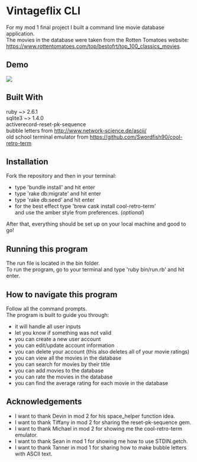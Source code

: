 # Vintageflix CLI

For my mod 1 final project I built a command line movie database application.<br>
The movies in the database were taken from the Rotten Tomatoes website:
https://www.rottentomatoes.com/top/bestofrt/top_100_classics_movies.

## Demo

![](VintageflixApp.gif)

## Built With

ruby ~> 2.6.1<br>
sqlite3 ~> 1.4.0<br>
activerecord-reset-pk-sequence<br>
bubble letters from http://www.network-science.de/ascii/<br>
old school terminal emulator from https://github.com/Swordfish90/cool-retro-term<br>

## Installation 

Fork the repository and then in your terminal:<br> 
- type 'bundle install' and hit enter<br>
- type 'rake db:migrate' and hit enter<br>
- type 'rake db:seed' and hit enter<br>
- for the best effect type 'brew cask install cool-retro-term'<br> 
and use the amber style from preferences. (*optional*)

After that, everything should be set up on your local machine and good to go!<br>

## Running this program

The run file is located in the bin folder.<br>
To run the program, go to your terminal and type 'ruby bin/run.rb' and hit enter.<br>

## How to navigate this program

Follow all the command prompts.<br>
The program is built to guide you through:<br>
- it will handle all user inputs<br>
- let you know if something was not valid<br>
- you can create a new user account<br>
- you can edit/update account information<br> 
- you can delete your account (this also deletes all of your movie ratings)<br>
- you can view all the movies in the database<br>
- you can search for movies by their title<br>
- you can add movies to the database<br>
- you can rate the movies in the database<br>
- you can find the average rating for each movie in the database<br>

## Acknowledgements 

- I want to thank Devin in mod 2 for his space_helper function idea.<br>
- I want to thank Tiffany in mod 2 for sharing the reset-pk-sequence gem.<br>
- I want to thank Michael in mod 2 for showing me the cool-retro-term emulator.<br>
- I want to thank Sean in mod 1 for showing me how to use STDIN.getch.<br> 
- I want to thank Tanner in mod 1 for sharing how to make bubble letters with ASCII text.



